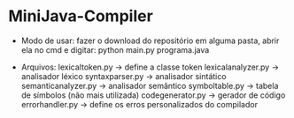# MiniJava-Compiler

* Modo de usar:
fazer o download do repositório em alguma pasta, abrir ela no cmd e digitar:
  python main.py programa.java

* Arquivos:
lexicaltoken.py -> define a classe token
lexicalanalyzer.py -> analisador léxico
syntaxparser.py -> analisador sintático
semanticanalyzer.py -> analisador semântico
symboltable.py -> tabela de símbolos (não mais utilizada)
codegenerator.py -> gerador de código
errorhandler.py -> define os erros personalizados do compilador
